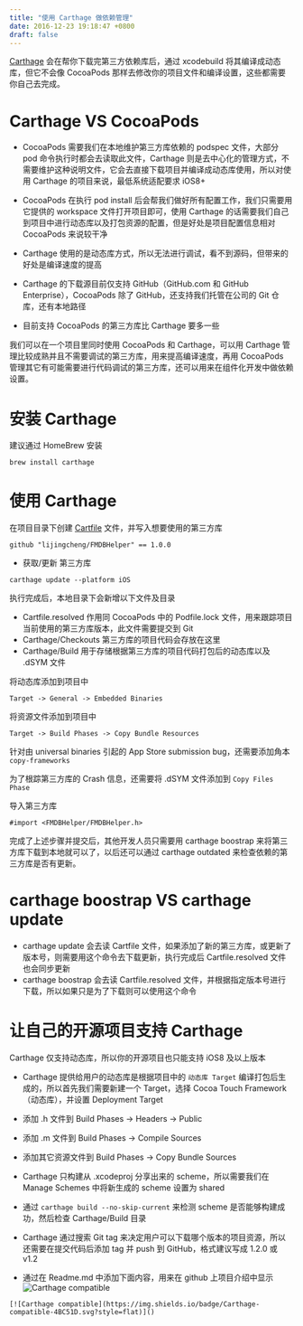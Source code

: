 ```yaml
---
title: "使用 Carthage 做依赖管理"
date: 2016-12-23 19:18:47 +0800
draft: false
---
```


[Carthage](https://github.com/Carthage/Carthage) 会在帮你下载完第三方依赖库后，通过 xcodebuild 将其编译成动态库，但它不会像 CocoaPods 那样去修改你的项目文件和编译设置，这些都需要你自己去完成。

# Carthage VS CocoaPods
- CocoaPods 需要我们在本地维护第三方库依赖的 podspec 文件，大部分 pod 命令执行时都会去读取此文件，Carthage 则是去中心化的管理方式，不需要维护这种说明文件，它会去直接下载项目并编译成动态库使用，所以对使用 Carthage 的项目来说，最低系统适配要求 iOS8+

- CocoaPods 在执行 pod install 后会帮我们做好所有配置工作，我们只需要用它提供的 workspace 文件打开项目即可，使用 Carthage 的话需要我们自己到项目中进行动态库以及打包资源的配置，但是好处是项目配置信息相对 CocoaPods 来说较干净

- Carthage 使用的是动态库方式，所以无法进行调试，看不到源码，但带来的好处是编译速度的提高

- Carthage 的下载源目前仅支持 GitHub（GitHub.com 和 GitHub Enterprise），CocoaPods 除了 GitHub，还支持我们托管在公司的 Git 仓库，还有本地路径

- 目前支持 CocoaPods 的第三方库比 Carthage 要多一些

我们可以在一个项目里同时使用 CocoaPods 和 Carthage，可以用 Carthage 管理比较成熟并且不需要调试的第三方库，用来提高编译速度，再用 CocoaPods 管理其它有可能需要进行代码调试的第三方库，还可以用来在组件化开发中做依赖设置。

# 安装 Carthage
建议通过 HomeBrew 安装

```
brew install carthage
```

# 使用 Carthage
在项目目录下创建 [Cartfile](https://github.com/Carthage/Carthage/blob/master/Documentation/Artifacts.md) 文件，并写入想要使用的第三方库

```
github "lijingcheng/FMDBHelper" == 1.0.0
```

* 获取/更新 第三方库

```
carthage update --platform iOS
```

执行完成后，本地目录下会新增以下文件及目录

- Cartfile.resolved 作用同 CocoaPods 中的 Podfile.lock 文件，用来跟踪项目当前使用的第三方库版本，此文件需要提交到 Git
- Carthage/Checkouts 第三方库的项目代码会存放在这里
- Carthage/Build 用于存储根据第三方库的项目代码打包后的动态库以及 .dSYM 文件

将动态库添加到项目中

```
Target -> General -> Embedded Binaries
```

将资源文件添加到项目中

```
Target -> Build Phases -> Copy Bundle Resources
```

针对由 universal binaries 引起的 App Store submission bug，还需要添加角本 `copy-frameworks`

为了根踪第三方库的 Crash 信息，还需要将 .dSYM 文件添加到 `Copy Files Phase`

导入第三方库 

```
#import <FMDBHelper/FMDBHelper.h>
```

完成了上述步骤并提交后，其他开发人员只需要用 carthage boostrap 来将第三方库下载到本地就可以了，以后还可以通过 carthage outdated 来检查依赖的第三方库是否有更新。

# carthage boostrap VS carthage update
- carthage update 会去读 Cartfile 文件，如果添加了新的第三方库，或更新了版本号，则需要用这个命令去下载更新，执行完成后 Cartfile.resolved 文件也会同步更新
- carthage boostrap 会去读 Cartfile.resolved 文件，并根据指定版本号进行下载，所以如果只是为了下载则可以使用这个命令

# 让自己的开源项目支持 Carthage
Carthage 仅支持动态库，所以你的开源项目也只能支持 iOS8 及以上版本

- Carthage 提供给用户的动态库是根据项目中的 `动态库 Target` 编译打包后生成的，所以首先我们需要新建一个 Target，选择 Cocoa Touch Framework（动态库），并设置 Deployment Target

- 添加 .h 文件到 Build Phases -> Headers -> Public

- 添加 .m 文件到 Build Phases -> Compile Sources

- 添加其它资源文件到 Build Phases -> Copy Bundle Sources

- Carthage 只构建从 .xcodeproj 分享出来的 scheme，所以需要我们在 Manage Schemes 中将新生成的 scheme 设置为 shared

- 通过 `carthage build --no-skip-current` 来检测 scheme 是否能够构建成功，然后检查 Carthage/Build 目录

- Carthage 通过搜索 Git tag 来决定用户可以下载哪个版本的项目资源，所以还需要在提交代码后添加 tag 并 push 到 GitHub，格式建议写成 1.2.0 或 v1.2

- 通过在 Readme.md 中添加下面内容，用来在 github 上项目介绍中显示 ![Carthage compatible](https://img.shields.io/badge/Carthage-compatible-4BC51D.svg?style=flat)

```
[![Carthage compatible](https://img.shields.io/badge/Carthage-compatible-4BC51D.svg?style=flat)]()
```




